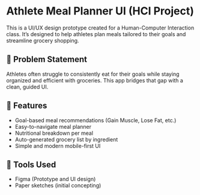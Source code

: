 
# Athlete Meal Planner UI (HCI Project)

This is a UI/UX design prototype created for a Human-Computer Interaction class. It’s designed to help athletes plan meals tailored to their goals and streamline grocery shopping.

## 🎯 Problem Statement
Athletes often struggle to consistently eat for their goals while staying organized and efficient with groceries. This app bridges that gap with a clean, guided UI.

## 🧪 Features
- Goal-based meal recommendations (Gain Muscle, Lose Fat, etc.)
- Easy-to-navigate meal planner
- Nutritional breakdown per meal
- Auto-generated grocery list by ingredient
- Simple and modern mobile-first UI

## 🎨 Tools Used
- Figma (Prototype and UI design)
- Paper sketches (initial concepting)

<!--
## 📸 Screenshots
![Goal Selection](./screenshots/goal-selection.png)
![Meal Plan](./screenshots/meal-plan.png)
![Meal Details](./screenshots/meal-details.png)
![Grocery List](./screenshots/grocery-list.png)
-- >


## 🔗 View the Prototype
[Open Figma Prototype](https://www.figma.com/proto/vhOmKdoaZ35nu9lt8o5w0X/HCI-project?node-id=33-2)

## 📝 What I’d Improve Next
- Add meal filtering (e.g. allergies, macros, prep time)
- Consider integrating barcode scanning or online grocery ordering
- Expand to support batch cooking or weekly plans

---

